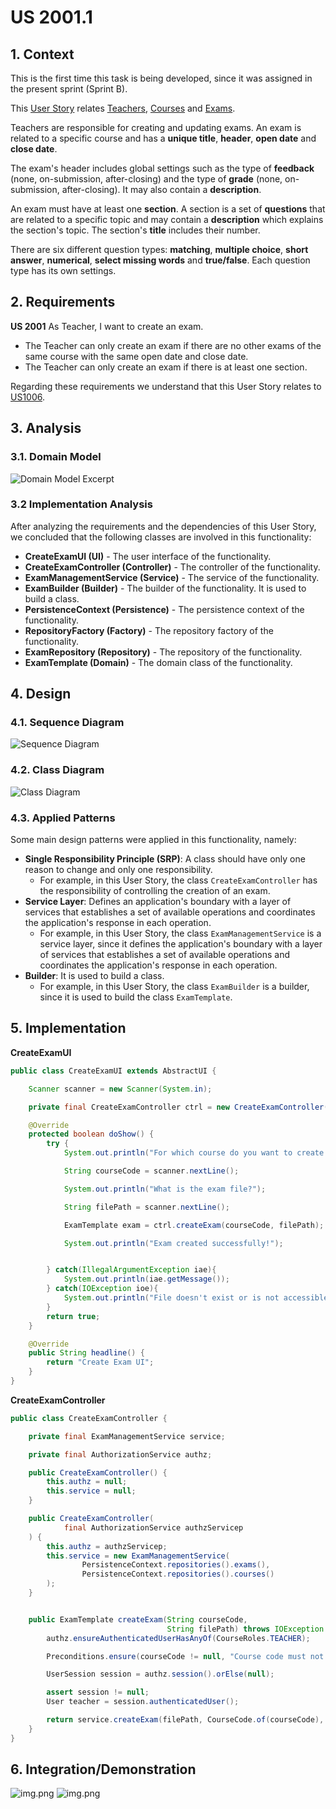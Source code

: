 # US 2001.1

## 1. Context

This is the first time this task is being developed, since it was assigned in the present sprint (Sprint B).

This [User Story](../../Glossary.md)  relates [Teachers](../../Glossary.md), [Courses](../../Glossary.md) and [Exams](../../Glossary.md).

Teachers are responsible for creating and updating exams. An exam is related to a specific course and has a **unique title**, **header**, **open date** and **close date**.

The exam's header includes global settings such as the type of **feedback** (none, on-submission, after-closing) and the type of **grade** (none, on-submission, after-closing). It may also contain a **description**.

An exam must have at least one **section**. A section is a set of **questions** that are related to a specific topic and may contain a **description** which explains the section's topic. The section's **title** includes their number.

There are six different question types: **matching**, **multiple choice**, **short answer**, **numerical**, **select missing words** and **true/false**. Each question type has its own settings.

## 2. Requirements

**US 2001** As Teacher, I want to create an exam.

- The Teacher can only create an exam if there are no other exams of the same course with the same open date and close date.
- The Teacher can only create an exam if there is at least one section.

Regarding these requirements we understand that this User Story relates to [US1006](../US_1006/readme.md).

## 3. Analysis

### 3.1. Domain Model

![Domain Model Excerpt](Analysis/DomainModelExcerpt.svg)

### 3.2 Implementation Analysis

After analyzing the requirements and the dependencies of this User Story, we concluded that the following classes are involved in this functionality:

- **CreateExamUI (UI)** - The user interface of the functionality.
- **CreateExamController (Controller)** - The controller of the functionality.
- **ExamManagementService (Service)** - The service of the functionality.
- **ExamBuilder (Builder)** - The builder of the functionality. It is used to build a class.
- **PersistenceContext (Persistence)** - The persistence context of the functionality.
- **RepositoryFactory (Factory)** - The repository factory of the functionality.
- **ExamRepository (Repository)** - The repository of the functionality.
- **ExamTemplate (Domain)** - The domain class of the functionality.

## 4. Design

### 4.1. Sequence Diagram

![Sequence Diagram](SD/CreateExam-SD.svg "Create Exam - Sequence Diagram")

### 4.2. Class Diagram

![Class Diagram](CD/CreateExam-CD.svg "Create Exam - Class Diagram")

### 4.3. Applied Patterns

Some main design patterns were applied in this functionality, namely:
- **Single Responsibility Principle (SRP)**: A class should have only one reason to change and only one responsibility.
    - For example, in this User Story, the class `CreateExamController` has the responsibility of controlling the creation of an exam.
- **Service Layer**: Defines an application's boundary with a layer of services that establishes a set of available operations and coordinates the application's response in each operation.
  - For example, in this User Story, the class `ExamManagementService` is a service layer, since it defines the application's boundary with a layer of services that establishes a set of available operations and coordinates the application's response in each operation.
- **Builder**: It is used to build a class.
  - For example, in this User Story, the class `ExamBuilder` is a builder, since it is used to build the class `ExamTemplate`.

## 5. Implementation

**CreateExamUI**

```java
public class CreateExamUI extends AbstractUI {

    Scanner scanner = new Scanner(System.in);

    private final CreateExamController ctrl = new CreateExamController(AuthzRegistry.authorizationService());

    @Override
    protected boolean doShow() {
        try {
            System.out.println("For which course do you want to create an exam?");

            String courseCode = scanner.nextLine();

            System.out.println("What is the exam file?");

            String filePath = scanner.nextLine();

            ExamTemplate exam = ctrl.createExam(courseCode, filePath);

            System.out.println("Exam created successfully!");


        } catch(IllegalArgumentException iae){
            System.out.println(iae.getMessage());
        } catch(IOException ioe){
            System.out.println("File doesn't exist or is not accessible.\nTry again.");
        }
        return true;
    }

    @Override
    public String headline() {
        return "Create Exam UI";
    }
}
```

**CreateExamController**

```java
public class CreateExamController {

    private final ExamManagementService service;

    private final AuthorizationService authz;

    public CreateExamController() {
        this.authz = null;
        this.service = null;
    }

    public CreateExamController(
            final AuthorizationService authzServicep
    ) {
        this.authz = authzServicep;
        this.service = new ExamManagementService(
                PersistenceContext.repositories().exams(),
                PersistenceContext.repositories().courses()
        );
    }


    public ExamTemplate createExam(String courseCode,
                                   String filePath) throws IOException {
        authz.ensureAuthenticatedUserHasAnyOf(CourseRoles.TEACHER);

        Preconditions.ensure(courseCode != null, "Course code must not be null");

        UserSession session = authz.session().orElse(null);

        assert session != null;
        User teacher = session.authenticatedUser();

        return service.createExam(filePath, CourseCode.of(courseCode), teacher);
    }
}
```

## 6. Integration/Demonstration

![img.png](CreateExamUI.png)
![img.png](DatabaseCreate.png)

